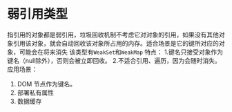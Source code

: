 # 弱引用类型
指引用的对象都是弱引用，垃圾回收机制不考虑它对对象的引用，如果没有其他对象引用该对象，就会自动回收该对象所占用的内存。适合场景是它的键所对应的对象，可能会在将来消失
该类型有`WeakSet`和`WeakMap`
特点：
1.键名只接受对象作为键名（null除外），否则会被立即回收。
2.不适合引用、遍历，因为会随时消失。
应用场景：
1. DOM 节点作为键名。
2. 部署私有属性
3. 数据缓存

